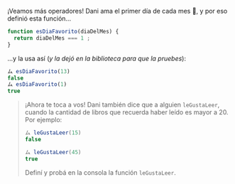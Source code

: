 ¡Veamos más operadores! Dani ama el primer día de cada mes :date:, y por eso definió esta función... 

```javascript
function esDiaFavorito(diaDelMes) {
  return diaDelMes === 1 ;
}
```

...y la usa así (_y la dejó en la biblioteca para que la pruebes_): 

```javascript
ム esDiaFavorito(13)
false
ム esDiaFavorito(1)
true
```

> ¡Ahora te toca a vos! Dani también dice que a alguien `leGustaLeer`, cuando la cantidad de libros que recuerda haber leído es mayor a 20. Por ejemplo:
> 
> ```javascript
> ム leGustaLeer(15)
> false
> 
> ム leGustaLeer(45)
> true
> ```
> 
> Definí y probá en la consola la función `leGustaLeer`.


